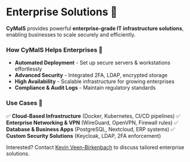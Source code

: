 # Enterprise Solutions 🏢

**CyMaIS** provides powerful **enterprise-grade IT infrastructure solutions**, enabling businesses to scale securely and efficiently.

### How CyMaIS Helps Enterprises 🔧
- **Automated Deployment** - Set up secure servers & workstations effortlessly
- **Advanced Security** - Integrated 2FA, LDAP, encrypted storage
- **High Availability** - Scalable infrastructure for growing enterprises
- **Compliance & Audit Logs** - Maintain regulatory standards

### Use Cases 💼
✅ **Cloud-Based Infrastructure** (Docker, Kubernetes, CI/CD pipelines)
✅ **Enterprise Networking & VPN** (WireGuard, OpenVPN, Firewall rules)
✅ **Database & Business Apps** (PostgreSQL, Nextcloud, ERP systems)
✅ **Custom Security Solutions** (Keycloak, LDAP, 2FA enforcement)

Interested? Contact [Kevin Veen-Birkenbach](mailto:kevin@veen.world) to discuss tailored enterprise solutions.